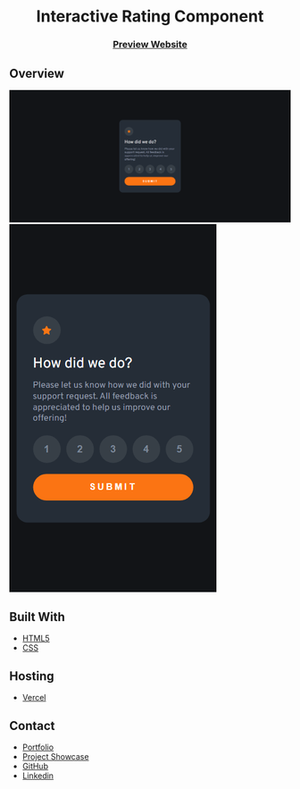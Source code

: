 <h1 align="center">Interactive Rating Component</h1>

<div align="center">
  <h3>
    <a href="https://rvs-product-landing-page.vercel.app/">Preview Website</a>
  </h3>
</div>

## Overview

![Desktop](./screenshots/desktop.png)
![Mobile](./screenshots/mobile.png)

## Built With

- [HTML5](#!)
- [CSS](#!)

## Hosting

- [Vercel](https://vercel.com/)

## Contact

-  [Portfolio](https://www.vetrisuriya.in/)
-  [Project Showcase](https://vetri-suriya.web.app/)
-  [GitHub](https://github.com/vetrisuriya)
-  [Linkedin](https://www.linkedin.com/in/vetrisuriya/)